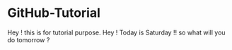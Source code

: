 # GitHub-Tutorial
Hey ! this is for tutorial purpose.
Hey ! Today is Saturday !! so what will you do tomorrow ? 
